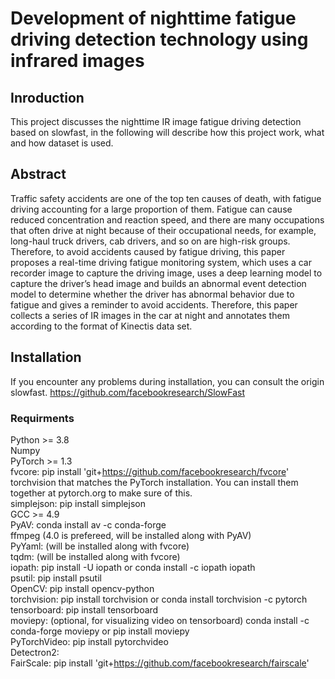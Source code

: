 # Development of nighttime fatigue driving detection technology using infrared images
## Inroduction
This project discusses the nighttime IR image fatigue driving detection based on slowfast, in the following will describe how this project work, what and how dataset is used.

## Abstract
Traffic safety accidents are one of the top ten causes of death, with fatigue
driving accounting for a large proportion of them. Fatigue can cause reduced
concentration and reaction speed, and there are many occupations that often
drive at night because of their occupational needs, for example, long-haul
truck drivers, cab drivers, and so on are high-risk groups.
Therefore, to avoid accidents caused by fatigue driving, this paper proposes a real-time driving fatigue monitoring system, which uses a car recorder
image to capture the driving image, uses a deep learning model to capture the
driver’s head image and builds an abnormal event detection model to determine whether the driver has abnormal behavior due to fatigue and gives a
reminder to avoid accidents.
Therefore, this paper collects a series of IR images in the car at night and
annotates them according to the format of Kinectis data set.

## Installation
If you encounter any problems during installation, you can consult the origin slowfast. https://github.com/facebookresearch/SlowFast
### Requirments
Python >= 3.8  
Numpy  
PyTorch >= 1.3  
fvcore: pip install 'git+https://github.com/facebookresearch/fvcore'  
torchvision that matches the PyTorch installation. You can install them together at pytorch.org to make sure of this.  
simplejson: pip install simplejson  
GCC >= 4.9  
PyAV: conda install av -c conda-forge  
ffmpeg (4.0 is prefereed, will be installed along with PyAV)  
PyYaml: (will be installed along with fvcore)  
tqdm: (will be installed along with fvcore)  
iopath: pip install -U iopath or conda install -c iopath iopath  
psutil: pip install psutil  
OpenCV: pip install opencv-python  
torchvision: pip install torchvision or conda install torchvision -c pytorch  
tensorboard: pip install tensorboard  
moviepy: (optional, for visualizing video on tensorboard) conda install -c conda-forge moviepy or pip install moviepy  
PyTorchVideo: pip install pytorchvideo  
Detectron2:  
FairScale: pip install 'git+https://github.com/facebookresearch/fairscale'  
